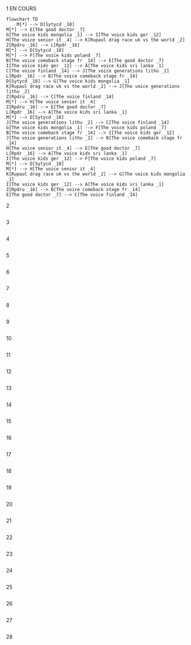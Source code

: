 
1   EN COURS
```mermaid
flowchart TD
    M[*] --> D[Sytycd _18]
M[*] --> E[The good doctor _7]
G[The voice kids mongolia _1] --> I[The voice kids ger _12]
H[The voice senior it _4] --> K[Rupaul drag race uk vs the world _2]
Z[Rpdru _16] --> L[Rpdr _16]
M[*] --> D[Sytycd _18]
M[*] --> F[The voice kids poland _7]
B[The voice comeback stage fr _14] --> E[The good doctor _7]
I[The voice kids ger _12] --> A[The voice kids sri lanka _1]
C[The voice finland _14] --> J[The voice generations lithu _2]
L[Rpdr _16] --> B[The voice comeback stage fr _14]
D[Sytycd _18] --> G[The voice kids mongolia _1]
K[Rupaul drag race uk vs the world _2] --> J[The voice generations lithu _2]
Z[Rpdru _16] --> C[The voice finland _14]
M[*] --> H[The voice senior it _4]
Z[Rpdru _16] --> E[The good doctor _7]
L[Rpdr _16] --> A[The voice kids sri lanka _1]
M[*] --> D[Sytycd _18]
J[The voice generations lithu _2] --> C[The voice finland _14]
G[The voice kids mongolia _1] --> F[The voice kids poland _7]
B[The voice comeback stage fr _14] --> I[The voice kids ger _12]
J[The voice generations lithu _2] --> B[The voice comeback stage fr _14]
H[The voice senior it _4] --> E[The good doctor _7]
L[Rpdr _16] --> A[The voice kids sri lanka _1]
I[The voice kids ger _12] --> F[The voice kids poland _7]
M[*] --> D[Sytycd _18]
M[*] --> H[The voice senior it _4]
K[Rupaul drag race uk vs the world _2] --> G[The voice kids mongolia _1]
I[The voice kids ger _12] --> A[The voice kids sri lanka _1]
Z[Rpdru _16] --> B[The voice comeback stage fr _14]
E[The good doctor _7] --> C[The voice finland _14]

```

2  
```mermaid
```

3  
```mermaid
```

4  
```mermaid
```

5  
```mermaid
```

6  
```mermaid
```

7  
```mermaid
```

8  
```mermaid
```

9  
```mermaid
```

10  
```mermaid
```

11  
```mermaid
```

12  
```mermaid
```

13  
```mermaid
```

14  
```mermaid
```

15  
```mermaid
```

16  
```mermaid
```

17  
```mermaid
```

18  
```mermaid
```

19  
```mermaid
```

20  
```mermaid
```

21  
```mermaid
```

22  
```mermaid
```

23  
```mermaid
```

24  
```mermaid
```

25  
```mermaid
```

26  
```mermaid
```

27  
```mermaid
```

28  
```mermaid
```
